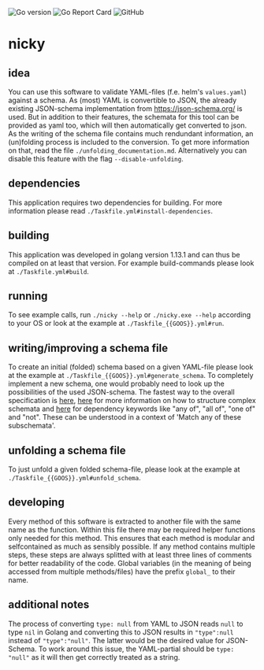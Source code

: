 ![Go version](https://img.shields.io/badge/Go--version-1.13.1-informational)
![Go Report Card](https://goreportcard.com/badge/tillhoff/nicky)
![GitHub](https://img.shields.io/github/license/tillhoff/nicky)

# nicky

## idea
You can use this software to validate YAML-files (f.e. helm's ```values.yaml```) against a schema. As (most) YAML is convertible to JSON, the already existing JSON-schema implementation from https://json-schema.org/ is used. But in addition to their features, the schemata for this tool can be provided as yaml too, which will then automatically get converted to json. As the writing of the schema file contains much rendundant information, an (un)folding process is included to the conversion. To get more information on that, read the file ```./unfolding_documentation.md```. Alternatively you can disable this feature with the flag ```--disable-unfolding```.

## dependencies
This application requires two dependencies for building.
For more information please read ```./Taskfile.yml#install-dependencies```.

## building
This application was developed in golang version 1.13.1 and can thus be compiled on at least that version.
For example build-commands please look at ```./Taskfile.yml#build```.

## running
To see example calls, run ```./nicky --help``` or ```./nicky.exe --help``` according to your OS or look at the example at ```./Taskfile_{{GOOS}}.yml#run```.

## writing/improving a schema file
To create an initial (folded) schema based on a given YAML-file please look at the example at ```./Taskfile_{{GOOS}}.yml#generate_schema```.
To completely implement a new schema, one would probably need to look up the possibilities of the used JSON-schema. The fastest way to the overall specification is [here](https://json-schema.org/draft/2019-09/json-schema-core.html), [here](https://json-schema.org/understanding-json-schema/structuring.html#structuring) for more information on how to structure complex schemata and [here](https://json-schema.org/understanding-json-schema/reference/combining.html) for dependency keywords like "any of", "all of", "one of" and "not". These can be understood in a context of 'Match any of these subschemata'.

## unfolding a schema file
To just unfold a given folded schema-file, please look at the example at ```./Taskfile_{{GOOS}}.yml#unfold_schema```.

## developing
Every method of this software is extracted to another file with the same name as the function. Within this file there may be required helper functions only needed for this method. This ensures that each method is modular and selfcontained as much as sensibly possible.
If any method contains multiple steps, these steps are always splitted with at least three lines of comments for better readability of the code.
Global variables (in the meaning of being accessed from multiple methods/files) have the prefix ```global_``` to their name.

## additional notes
The process of converting ```type: null``` from YAML to JSON reads ```null``` to type ```nil``` in Golang and converting this to JSON results in ```"type":null``` instead of ```"type":"null"```. The latter would be the desired value for JSON-Schema. To work around this issue, the YAML-partial should be ```type: "null"``` as it will then get correctly treated as a string.
